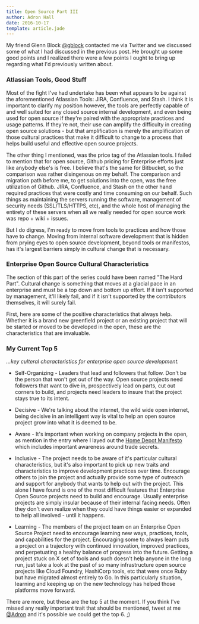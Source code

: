 ```yaml
---
title: Open Source Part III
author: Adron Hall
date: 2016-10-17
template: article.jade
---
```

My friend Glenn Block [@gblock](https://twitter.com/gblock) contacted me via Twitter and we discussed some of what I had discussed in the previous post. He brought up some good points and I realized there were a few points I ought to bring up regarding what I'd previously written about.

<span class="more"></span>

### Atlassian Tools, Good Stuff

Most of the fight I've had undertake has been what appears to be against the aforementioned Atlassian Tools: JIRA, Confluence, and Stash. I think it is important to clarify my position however, the tools are perfectly capable of and well suited for any closed source internal development, and even being used for open source if they're paired with the appropriate practices and usage patterns. If they're not, their use can amplify the difficulty in creating open source solutions - but that amplification is merely the amplification of those cultural practices that make it difficult to change to a process that helps build useful and effective open source projects.

The other thing I mentioned, was the price tag of the Atlassian tools. I failed to mention that for open source, Github pricing for Enterprise efforts just like anybody else's is free. I believe that's the same for Bitbucket, so the comparison was rather disingenous on my behalf. The comparison and migration path before me, to get solutions into the open, was the free utilization of Github. JIRA, Confluence, and Stash on the other hand required practices that were costly and time consuming on our behalf. Such things as maintaining the servers running the software, management of security needs (SSL/TLS/HTTPS, etc), and the whole host of managing the entirety of these servers when all we really needed for open source work was repo + wiki + issues.

But I do digress, I'm ready to move from tools to practices and how those have to change. Moving from internal software development that is hidden from prying eyes to open source development, beyond tools or manifestos, has it's largest barriers simply in cultural change that is necessary.

### Enterprise Open Source Cultural Characteristics

The section of this part of the series could have been named "The Hard Part". Cultural change is something that moves at a glacial pace in an enterprise and must be a top down and bottom up effort. If it isn't supported by management, it'll likely fail, and if it isn't supported by the contributors themselves, it will surely fail.

First, here are some of the positive characteristics that always help. Whether it is a brand new greenfield project or an existing project that will be started or moved to be developed in the open, these are the characteristics that are invaluable.

### My Current Top 5
*...key culteral characteristics for enterprise open source development.*

* Self-Organizing - Leaders that lead and followers that follow. Don't be the person that won't get out of the way. Open source projects need followers that want to dive in, prospectively lead on parts, cut out corners to build, and projects need leaders to insure that the project stays true to its intent.

* Decisive - We're talking about the internet, the wild wide open internet, being decisive in an intelligent way is vital to help an open source project grow into what it is deemed to be.

* Aware - It's important when working on company projects in the open, as mention in the entry where I layed out the [Home Depot Manifesto](/articles/holy-shit-watch-out-for-that-enterprise-open-source/) which includes important awareness around trade secrets.

* Inclusive - The project needs to be aware of it's particular cultural characteristics, but it's also important to pick up new traits and characteristics to improve development practices over time. Encourage others to join the project and actually provide some type of outreach and support for anybody that wants to help out with the project. This alone I have found is one of the most difficult features that Enterprise Open Source projects need to build and encourage. Usually enterprise projects are simply insular because of their internal facing needs. Often they don't even realize when they could have things easier or expanded to help all involved - until it happens.

* Learning - The members of the project team on an Enterprise Open Source Project need to encourage learning new ways, practices, tools, and capabilities for the project. Encouraging some to always learn puts a project on a trajectory with continued innovation, improved practices, and perpetuating a healthy balance of progress into the future. Getting a project stuck on X set of tools and such doesn't help anyone in the long run, just take a look at the past of so many infrastructure open source projects like Cloud Foundry, HashiCorp tools, etc that were once Ruby but have migrated almost entirely to Go. In this particularly situation, learning and keeping up on the new technology has helped those platforms move forward.

There are more, but these are the top 5 at the moment. If you think I've missed any really important trait that should be mentioned, tweet at me [@Adron](https://twitter.com/Adron) and it's possible we could get the top 6.  ;)
